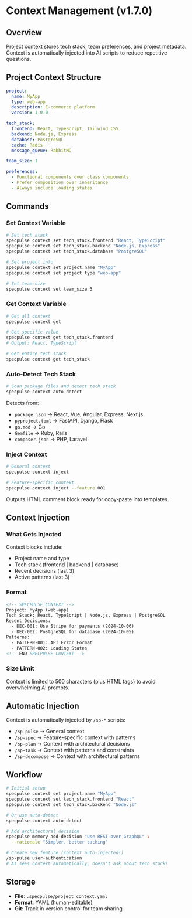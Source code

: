 # Context Management (v1.7.0)

## Overview

Project context stores tech stack, team preferences, and project metadata. Context is automatically injected into AI scripts to reduce repetitive questions.

## Project Context Structure

```yaml
project:
  name: MyApp
  type: web-app
  description: E-commerce platform
  version: 1.0.0

tech_stack:
  frontend: React, TypeScript, Tailwind CSS
  backend: Node.js, Express
  database: PostgreSQL
  cache: Redis
  message_queue: RabbitMQ

team_size: 1

preferences:
  - Functional components over class components
  - Prefer composition over inheritance
  - Always include loading states
```

## Commands

### Set Context Variable

```bash
# Set tech stack
specpulse context set tech_stack.frontend "React, TypeScript"
specpulse context set tech_stack.backend "Node.js, Express"
specpulse context set tech_stack.database "PostgreSQL"

# Set project info
specpulse context set project.name "MyApp"
specpulse context set project.type "web-app"

# Set team size
specpulse context set team_size 3
```

### Get Context Variable

```bash
# Get all context
specpulse context get

# Get specific value
specpulse context get tech_stack.frontend
# Output: React, TypeScript

# Get entire tech stack
specpulse context get tech_stack
```

### Auto-Detect Tech Stack

```bash
# Scan package files and detect tech stack
specpulse context auto-detect
```

Detects from:
- `package.json` → React, Vue, Angular, Express, Next.js
- `pyproject.toml` → FastAPI, Django, Flask
- `go.mod` → Go
- `Gemfile` → Ruby, Rails
- `composer.json` → PHP, Laravel

### Inject Context

```bash
# General context
specpulse context inject

# Feature-specific context
specpulse context inject --feature 001
```

Outputs HTML comment block ready for copy-paste into templates.

## Context Injection

### What Gets Injected

Context blocks include:
- Project name and type
- Tech stack (frontend | backend | database)
- Recent decisions (last 3)
- Active patterns (last 3)

### Format

```html
<!-- SPECPULSE CONTEXT -->
Project: MyApp (web-app)
Tech Stack: React, TypeScript | Node.js, Express | PostgreSQL
Recent Decisions:
  - DEC-001: Use Stripe for payments (2024-10-06)
  - DEC-002: PostgreSQL for database (2024-10-05)
Patterns:
  - PATTERN-001: API Error Format
  - PATTERN-002: Loading States
<!-- END SPECPULSE CONTEXT -->
```

### Size Limit

Context is limited to 500 characters (plus HTML tags) to avoid overwhelming AI prompts.

## Automatic Injection

Context is automatically injected by `/sp-*` scripts:
- `/sp-pulse` → General context
- `/sp-spec` → Feature-specific context with patterns
- `/sp-plan` → Context with architectural decisions
- `/sp-task` → Context with patterns and constraints
- `/sp-decompose` → Context with architectural patterns

## Workflow

```bash
# Initial setup
specpulse context set project.name "MyApp"
specpulse context set tech_stack.frontend "React"
specpulse context set tech_stack.backend "Node.js"

# Or use auto-detect
specpulse context auto-detect

# Add architectural decision
specpulse memory add-decision "Use REST over GraphQL" \
  --rationale "Simpler, better caching"

# Create new feature (context auto-injected!)
/sp-pulse user-authentication
# AI sees context automatically, doesn't ask about tech stack!
```

## Storage

- **File**: `.specpulse/project_context.yaml`
- **Format**: YAML (human-editable)
- **Git**: Track in version control for team sharing
